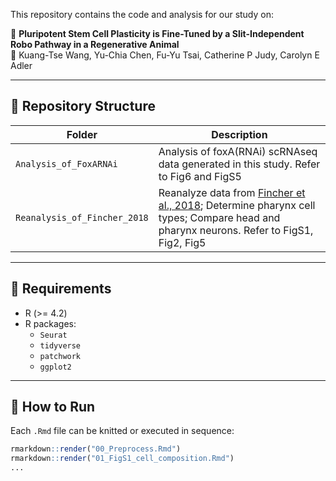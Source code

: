 
This repository contains the code and analysis for our study on:

📄 **Pluripotent Stem Cell Plasticity is Fine-Tuned by a Slit-Independent Robo Pathway in a Regenerative Animal**  
🧬 Kuang-Tse Wang, Yu-Chia Chen, Fu-Yu Tsai, Catherine P Judy, Carolyn E Adler

---

## 📁 Repository Structure

| Folder                      | Description |
|----------------------------------|-------------|
| `Analysis_of_FoxARNAi`              | Analysis of foxA(RNAi) scRNAseq data generated in this study. Refer to Fig6 and FigS5 |
| `Reanalysis_of_Fincher_2018`  | Reanalyze data from [Fincher et al., 2018](https://pubmed.ncbi.nlm.nih.gov/29674431/); Determine pharynx cell types; Compare head and pharynx neurons. Refer to FigS1, Fig2, Fig5 |


---

## 🔧 Requirements

- R (>= 4.2)
- R packages:
  - `Seurat`
  - `tidyverse`
  - `patchwork`
  - `ggplot2`

---

## 🚀 How to Run

Each `.Rmd` file can be knitted or executed in sequence:

```r
rmarkdown::render("00_Preprocess.Rmd")
rmarkdown::render("01_FigS1_cell_composition.Rmd")
...
